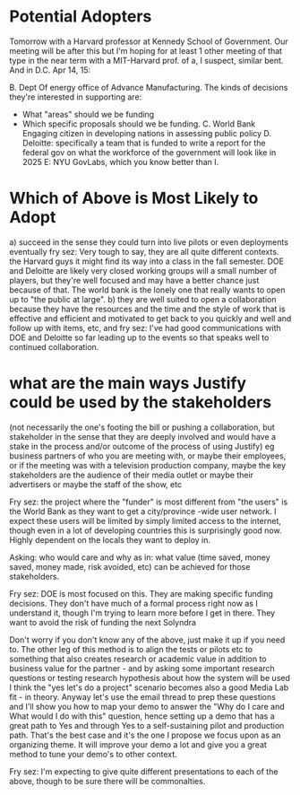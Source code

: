 # Potential Adopters

Tomorrow with a Harvard professor at Kennedy School of Government.
Our meeting will be after this but I'm hoping for at least 1 other meeting of that type
in the near term with a MIT-Harvard prof. of a, I suspect, similar bent.
And in D.C. Apr 14, 15:

B. Dept Of energy office of Advance Manufacturing.
The kinds of decisions they're interested in supporting are:
- What "areas" should we be funding
- Which specific proposals should we be funding.
C. World Bank
Engaging citizen in developing nations in assessing public policy
D. Deloitte: specifically a team that is funded to write a report for the federal gov
on what the workforce of the government will look like in 2025
E: NYU GovLabs, which you know better than I.
 
# Which of Above is Most Likely to Adopt

a) succeed in the sense they could turn into live pilots or even deployments eventually
fry sez: Very tough to say, they are all quite different contexts.
the Harvard guys it might find its way into a class in the fall semester.
DOE and Deloitte are likely very closed working groups will a small number of players,
but they're well focused and may have a better chance just because of that.
The world bank is the lonely one that really wants to open up to "the public at large".
b) they are well suited to open a collaboration because they have the resources and the time and the style of work that is effective and efficient and motivated to get back to you quickly and well and follow up with items, etc, and
fry sez: I've had good communications with DOE and Deloitte so far leading up to the events
so that speaks well to continued collaboration.

# what are the main ways Justify could be used by the stakeholders 

(not necessarily the one's footing the bill or pushing a collaboration, but stakeholder in the sense that they are deeply involved and would have a stake in the process and/or outcome of the process of using Justify) eg business partners of who you are meeting with, or maybe their employees, or if the meeting was with a television production company, maybe the key stakeholders are the audience of their media outlet or maybe their advertisers or maybe the staff of the show, etc  

Fry sez: the project where the "funder" is most different from "the users" is the World Bank
as they want to get a city/province -wide user network. I expect these users will be limited by
simply limited access to the internet, though even in a lot of developing countries this
is surprisingly good now. Highly dependent on the locals they want to deploy in.

Asking: who would care and why as in: what value (time saved, money saved, money made, risk avoided, etc) can be achieved for those stakeholders.    
 
Fry sez: DOE is most focused on this. They are making specific funding decisions.
They don't have much of a formal process right now as I understand it, though I'm
trying to learn more before I get in there. They want to avoid the risk of funding the next
Solyndra

Don't worry if you don't know any of the above, just make it up if you need to.  The other leg of this method is to align the tests or pilots etc to something that also creates research or academic value in addition to business value for the partner - and by asking some important research questions or testing research hypothesis about how the system will be used I think the "yes let's do a project" scenario becomes also a good Media Lab fit - in theory.  Anyway let's use the email thread to prep these questions and I'll show you how to map your demo to answer the "Why do I care and What would I do with this" question, hence setting up a demo that has a great path to Yes and through Yes to a self-sustaining pilot and production path.  That's the best case and it's the one I propose we focus upon as an organizing theme.  It will improve your demo a lot and give you a great method to tune your demo's to other context.  
 
Fry sez: I'm expecting to give quite different presentations to each of the above, though
to be sure there will be commonalties.
